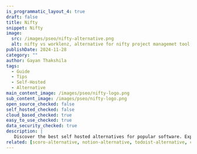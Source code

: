 ```yaml
---
is_programmatic_layout_4: true
draft: false
title: Nifty
snippet: Nifty
image:
  src: /images/pseo/nifty-alternative.png
  alt: nifty vs worklenz, alternative for nifty project managemet tool, task management, resource management, productivity, self-hosted
publishDate: 2024-11-28
category: ""
author: Gayan Thakshila
tags:
  - Guide
  - Tips
  - Self-Hosted
  - Alternative
main_content_image: /images/pseo/nifty-logo.png
sub_content_image: /images/pseo/nifty-logo.png
open_source_checked: false
self_hosted_checked: false
cloud_based_checked: true
easy_to_use_checked: true
data_security_checked: true
description: |
   Discover the best self hosted alternatives for popular software. Explore our comprehensive guides and find the perfect solution for your needs today.
related: [scoro-alternative, notion-alternative, todoist-alternative, clickup-alternative]
---
```

